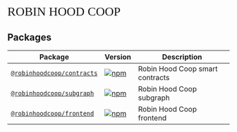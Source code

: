 <link href="https://fonts.googleapis.com/css2?family=Monoton&display=swap" rel="stylesheet">

<h1 style="font-family: 'Monoton', cursive; font-weight: 100;">ROBIN HOOD COOP</h1>

## Packages

| Package                                           | Version                                                                                                                         | Description                     |
| ------------------------------------------------- | ------------------------------------------------------------------------------------------------------------------------------- | ------------------------------- |
| [`@robinhoodcoop/contracts`](/packages/contracts) | [![npm](https://img.shields.io/npm/v/@robinhoodcoop/contracts.svg)](https://www.npmjs.com/package/@robinhoodcoopcoop/contracts) | Robin Hood Coop smart contracts |
| [`@robinhoodcoop/subgraph`](/packages/subgraph)   | [![npm](https://img.shields.io/npm/v/@robinhoodcoop/subgraph.svg)](https://www.npmjs.com/package/@robinhoodcoop/subgraph)       | Robin Hood Coop subgraph        |
| [`@robinhoodcoop/frontend`](/packages/frontend)   | [![npm](https://img.shields.io/npm/v/@robinhoodcoop/frontend.svg)](https://www.npmjs.com/package/@robinhoodcoop/frontend)       | Robin Hood Coop frontend        |
